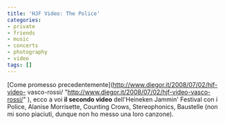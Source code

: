 ```yaml
---
title: 'HJF Video: The Police'
categories:
- private
- friends
- music
- concerts
- photography
- video
tags: []
---
```

[Come promesso precedentemente](http://www.diegor.it/2008/07/02/hjf-video-
vasco-rossi/ "http://www.diegor.it/2008/07/02/hjf-video-vasco-rossi/" ), ecco
a voi **il secondo video** dell'Heineken Jammin' Festival con i Police,
Alanise Morrisette, Counting Crows, Stereophonics, Baustelle (non mi sono
piaciuti, dunque non ho messo una loro canzone).

